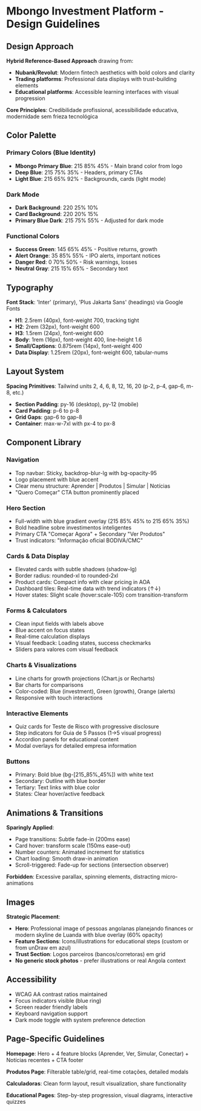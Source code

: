 # Mbongo Investment Platform - Design Guidelines

## Design Approach
**Hybrid Reference-Based Approach** drawing from:
- **Nubank/Revolut**: Modern fintech aesthetics with bold colors and clarity
- **Trading platforms**: Professional data displays with trust-building elements
- **Educational platforms**: Accessible learning interfaces with visual progression

**Core Principles**: Credibilidade profissional, acessibilidade educativa, modernidade sem frieza tecnológica

## Color Palette

### Primary Colors (Blue Identity)
- **Mbongo Primary Blue**: 215 85% 45% - Main brand color from logo
- **Deep Blue**: 215 75% 35% - Headers, primary CTAs
- **Light Blue**: 215 65% 92% - Backgrounds, cards (light mode)

### Dark Mode
- **Dark Background**: 220 25% 10%
- **Card Background**: 220 20% 15%
- **Primary Blue Dark**: 215 75% 55% - Adjusted for dark mode

### Functional Colors
- **Success Green**: 145 65% 45% - Positive returns, growth
- **Alert Orange**: 35 85% 55% - IPO alerts, important notices
- **Danger Red**: 0 70% 50% - Risk warnings, losses
- **Neutral Gray**: 215 15% 65% - Secondary text

## Typography

**Font Stack**: 'Inter' (primary), 'Plus Jakarta Sans' (headings) via Google Fonts
- **H1**: 2.5rem (40px), font-weight 700, tracking tight
- **H2**: 2rem (32px), font-weight 600
- **H3**: 1.5rem (24px), font-weight 600
- **Body**: 1rem (16px), font-weight 400, line-height 1.6
- **Small/Captions**: 0.875rem (14px), font-weight 400
- **Data Display**: 1.25rem (20px), font-weight 600, tabular-nums

## Layout System

**Spacing Primitives**: Tailwind units 2, 4, 6, 8, 12, 16, 20 (p-2, p-4, gap-6, m-8, etc.)
- **Section Padding**: py-16 (desktop), py-12 (mobile)
- **Card Padding**: p-6 to p-8
- **Grid Gaps**: gap-6 to gap-8
- **Container**: max-w-7xl with px-4 to px-8

## Component Library

### Navigation
- Top navbar: Sticky, backdrop-blur-lg with bg-opacity-95
- Logo placement with blue accent
- Clear menu structure: Aprender | Produtos | Simular | Notícias
- "Quero Começar" CTA button prominently placed

### Hero Section
- Full-width with blue gradient overlay (215 85% 45% to 215 65% 35%)
- Bold headline sobre investimentos inteligentes
- Primary CTA "Começar Agora" + Secondary "Ver Produtos"
- Trust indicators: "Informação oficial BODIVA/CMC"

### Cards & Data Display
- Elevated cards with subtle shadows (shadow-lg)
- Border radius: rounded-xl to rounded-2xl
- Product cards: Compact info with clear pricing in AOA
- Dashboard tiles: Real-time data with trend indicators (↑↓)
- Hover states: Slight scale (hover:scale-105) com transition-transform

### Forms & Calculators
- Clean input fields with labels above
- Blue accent on focus states
- Real-time calculation displays
- Visual feedback: Loading states, success checkmarks
- Sliders para valores com visual feedback

### Charts & Visualizations
- Line charts for growth projections (Chart.js or Recharts)
- Bar charts for comparisons
- Color-coded: Blue (investment), Green (growth), Orange (alerts)
- Responsive with touch interactions

### Interactive Elements
- Quiz cards for Teste de Risco with progressive disclosure
- Step indicators for Guia de 5 Passos (1→5 visual progress)
- Accordion panels for educational content
- Modal overlays for detailed empresa information

### Buttons
- Primary: Bold blue (bg-[215_85%_45%]) with white text
- Secondary: Outline with blue border
- Tertiary: Text links with blue color
- States: Clear hover/active feedback

## Animations & Transitions

**Sparingly Applied**:
- Page transitions: Subtle fade-in (200ms ease)
- Card hover: transform scale (150ms ease-out)
- Number counters: Animated increment for statistics
- Chart loading: Smooth draw-in animation
- Scroll-triggered: Fade-up for sections (intersection observer)

**Forbidden**: Excessive parallax, spinning elements, distracting micro-animations

## Images

**Strategic Placement**:
- **Hero**: Professional image of pessoas angolanas planejando finances or modern skyline de Luanda with blue overlay (60% opacity)
- **Feature Sections**: Icons/illustrations for educational steps (custom or from unDraw em azul)
- **Trust Section**: Logos parceiros (bancos/corretoras) em grid
- **No generic stock photos** - prefer illustrations or real Angola context

## Accessibility

- WCAG AA contrast ratios maintained
- Focus indicators visible (blue ring)
- Screen reader friendly labels
- Keyboard navigation support
- Dark mode toggle with system preference detection

## Page-Specific Guidelines

**Homepage**: Hero + 4 feature blocks (Aprender, Ver, Simular, Conectar) + Notícias recentes + CTA footer

**Produtos Page**: Filterable table/grid, real-time cotações, detailed modals

**Calculadoras**: Clean form layout, result visualization, share functionality

**Educational Pages**: Step-by-step progression, visual diagrams, interactive quizzes